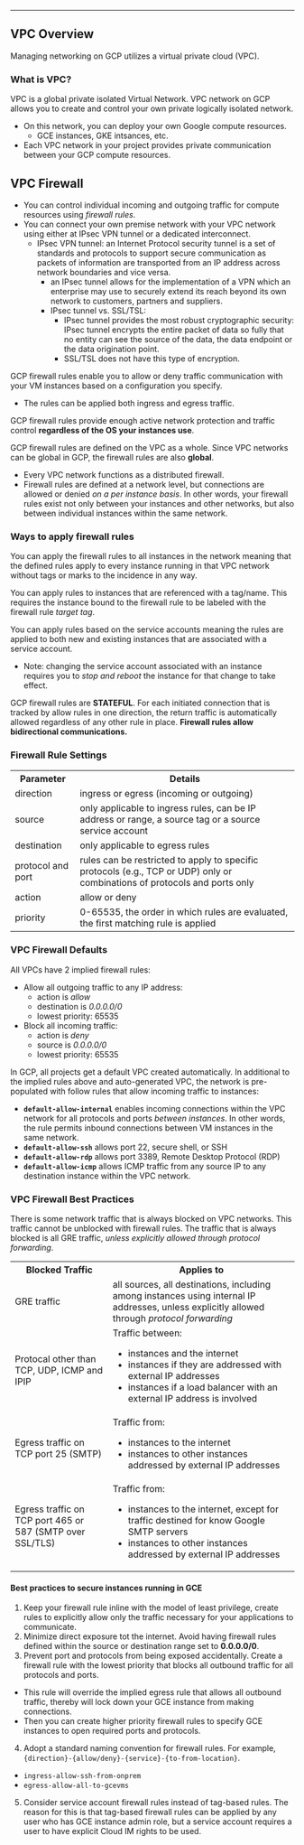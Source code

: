 _______________________________________________________________________________
## VPC Overview
Managing networking on GCP utilizes a virtual private cloud (VPC).

### What is VPC?
VPC is a global private isolated Virtual Network. VPC network on GCP allows you to create and control your own private logically isolated network.
* On this network, you can deploy your own Google compute resources.
  * GCE instances, GKE intsances, etc.
* Each VPC network in your project provides private communication between your GCP compute resources.

## VPC Firewall
* You can control individual incoming and outgoing traffic for compute resources using *firewall rules*.
* You can connect your own premise network with your VPC network using either at IPsec VPN tunnel or a dedicated interconnect.
  * IPsec VPN tunnel: an Internet Protocol security tunnel is a set of standards and protocols to support secure communication as packets of information are transported from an IP address across network boundaries and vice versa.
    * an IPsec tunnel allows for the implementation of a VPN which an enterprise may use to securely extend its reach beyond its own network to customers, partners and suppliers.
    * IPsec tunnel vs. SSL/TSL:
      * IPsec tunnel provides the most robust cryptographic security: IPsec tunnel encrypts the entire packet of data so fully that no entity can see the source of the data, the data endpoint or the data origination point.
      * SSL/TSL does not have this type of encryption.

GCP firewall rules enable you to allow or deny traffic communication with your VM instances based on a configuration you specify.
* The rules can be applied both ingress and egress traffic.

GCP firewall rules provide enough active network protection and traffic control **regardless of the OS your instances use**.

GCP firewall rules are defined on the VPC as a whole. Since VPC networks can be global in GCP, the firewall rules are also **global**.
* Every VPC network functions as a distributed firewall.
* Firewall rules are defined at a network level, but connections are allowed or denied *on a per instance basis*. In other words, your firewall rules exist not only between your instances and other networks, but also between individual instances within the same network.

### Ways to apply firewall rules
You can apply the firewall rules to all instances in the network meaning that the defined rules apply to every instance running in that VPC network without tags or marks to the incidence in any way.

You can apply rules to instances that are referenced with a tag/name. This requires the instance bound to the firewall rule to be labeled with the firewall rule *target tag*.

You can apply rules based on the service accounts meaning the rules are applied to both new and existing instances that are associated with a service account.
* Note: changing the service account associated with an instance requires you to *stop and reboot* the instance for that change to take effect.

GCP firewall rules are **STATEFUL**. For each initiated connection that is tracked by allow rules in one direction, the return traffic is automatically allowed regardless of any other rule in place. **Firewall rules allow bidirectional communications.**

### Firewall Rule Settings
<table>
    <th>Parameter</th>
    <th>Details</th>
    <tr>
        <td>direction</td>
        <td>ingress or egress (incoming or outgoing)</td>
    </tr>
    <tr>
        <td>source</td>
        <td>only applicable to ingress rules, can be IP address or range, a source tag or a source service account</td>
    </tr>
    <tr>
        <td>destination</td>
        <td>only applicable to egress rules</td>
    </tr>
    <tr>
        <td>protocol and port</td>
        <td>rules can be restricted to apply to specific protocols (e.g., TCP or UDP) only or combinations of protocols and ports only</td>
    </tr>
    <tr>
        <td>action</td>
        <td>allow or deny</td>
    </tr>
    <tr>
        <td>priority</td>
        <td>0-65535, the order in which rules are evaluated, the first matching rule is applied</td>
    </tr>
</table>

### VPC Firewall Defaults
All VPCs have 2 implied firewall rules:
* Allow all outgoing traffic to any IP address:
  * action is *allow*
  * destination is *0.0.0.0/0*
  * lowest priority: 65535
* Block all incoming traffic:
  * action is *deny*
  * source is *0.0.0.0/0*
  * lowest priority: 65535

In GCP, all projects get a default VPC created automatically. In additional to the implied rules above and auto-generated VPC, the network is pre-populated with follow rules that allow incoming traffic to instances:
* **`default-allow-internal`** enables incoming connections within the VPC network for all protocols and ports *between instances*. In other words, the rule permits inbound connections between VM instances in the same network.
* **`default-allow-ssh`** allows port 22, secure shell, or SSH
* **`default-allow-rdp`** allows port 3389, Remote Desktop Protocol (RDP)
* **`default-allow-icmp`** allows ICMP traffic from any source IP to any destination instance within the VPC network.

### VPC Firewall Best Practices
There is some network traffic that is always blocked on VPC networks. This traffic cannot be unblocked with firewall rules. The traffic that is always blocked is all GRE traffic, *unless explicitly allowed through protocol forwarding*.
<table>
    <th>Blocked Traffic</th>
    <th>Applies to</th>
    <tr>
        <td>GRE traffic</td>
        <td>all sources, all destinations, including among instances using internal IP addresses, unless explicitly allowed through <i>protocol forwarding</i></td>
    </tr>
    <tr>
        <td>Protocal other than TCP, UDP, ICMP and IPIP</td>
        <td>
            Traffic between:
            <ul>
                <li>instances and the internet</li>
                <li>instances if they are addressed with external IP addresses</li>
                <li>instances if a load balancer with an external IP address is involved</li>
            </ul>
        </td>
    </tr>
    <tr>
        <td>Egress traffic on TCP port 25 (SMTP)</td>
        <td>
            Traffic from:
            <ul>
                <li>instances to the internet</li>
                <li>instances to other instances addressed by external IP addresses</li>
            </ul>
        </td>
    </tr>
    <tr>
        <td>Egress traffic on TCP port 465 or 587 (SMTP over SSL/TLS)</td>
        <td>
            Traffic from:
            <ul>
                <li>instances to the internet, except for traffic destined for know Google SMTP servers</li>
                <li>instances to other instances addressed by external IP addresses</li>
            </ul>
        </td>
    </tr>
</table>

#### Best practices to secure instances running in GCE
1. Keep your firewall rule inline with the model of least privilege, create rules to explicitly allow only the traffic necessary for your applications to communicate.
2. Minimize direct exposure tot the internet. Avoid having firewall rules defined within the source or destination range set to **0.0.0.0/0**.
3. Prevent port and protocols from being exposed accidentally. Create a firewall rule with the lowest priority that blocks all outbound traffic for all protocols and ports.
  * This rule will override the implied egress rule that allows all outbound traffic, thereby will lock down your GCE instance from making connections.
  * Then you can create higher priority firewall rules to specify GCE instances to open required ports and protocols.
4. Adopt a standard naming convention for firewall rules.
For example, `{direction}-{allow/deny}-{service}-{to-from-location}`.
* `ingress-allow-ssh-from-onprem`
* `egress-allow-all-to-gcevms`
5. Consider service account firewall rules instead of tag-based rules. The reason for this is that tag-based firewall rules can be applied by any user who has GCE instance admin role, but a service account requires a user to have explicit Cloud IM rights to be used.